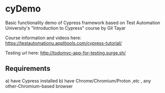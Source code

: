 # cyDemo


Basic functionality demo of Cypress framework based on Test Automation University's "Introduction to Cypress" course by Gil Tayar


Course information and videos here:
https://testautomationu.applitools.com/cypress-tutorial/


Testing url here:
http://todomvc-app-for-testing.surge.sh/



## Requirements

a) have Cypress installed
b) have Chrome/Chromium/Proton ,etc , any other-Chromium-based browser
